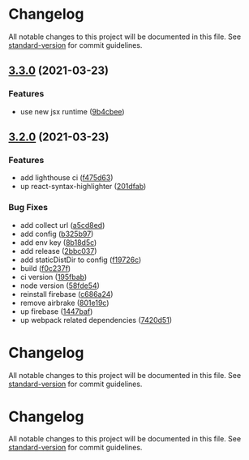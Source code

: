 # Changelog

All notable changes to this project will be documented in this file. See [standard-version](https://github.com/conventional-changelog/standard-version) for commit guidelines.

## [3.3.0](https://github.com/js-quiz/code-quiz-react/compare/v3.2.0...v3.3.0) (2021-03-23)


### Features

* use new jsx runtime ([9b4cbee](https://github.com/js-quiz/code-quiz-react/commit/9b4cbeee59b76eab69725adca314cb482c3a9341))

## [3.2.0](https://github.com/js-quiz/code-quiz-react/compare/v3.1.2...v3.2.0) (2021-03-23)


### Features

* add lighthouse ci ([f475d63](https://github.com/js-quiz/code-quiz-react/commit/f475d63a9c86648f9cad2934d50339807da06539))
* up react-syntax-highlighter ([201dfab](https://github.com/js-quiz/code-quiz-react/commit/201dfab67ebb61a2894fe51c6518ef14ac3fa441))


### Bug Fixes

* add collect url ([a5cd8ed](https://github.com/js-quiz/code-quiz-react/commit/a5cd8eddaa2662dbbc786c3aa3147188247edb83))
* add config ([b325b97](https://github.com/js-quiz/code-quiz-react/commit/b325b97ca091f8ad4ea8e0fc94151b8b81a5bb00))
* add env key ([8b18d5c](https://github.com/js-quiz/code-quiz-react/commit/8b18d5c68e017b58b3041703737b19f949640d4f))
* add release ([2bbc037](https://github.com/js-quiz/code-quiz-react/commit/2bbc0376f60a704b116a128e8d8528998c7a682c))
* add staticDistDir to config ([f19726c](https://github.com/js-quiz/code-quiz-react/commit/f19726c2696d21c8cb648dbb0f20c212c72cb2c6))
* build ([f0c237f](https://github.com/js-quiz/code-quiz-react/commit/f0c237fef3ee3ad12772ed8f4eff76fec4a6b73d))
* ci version ([195fbab](https://github.com/js-quiz/code-quiz-react/commit/195fbabd53af158d626e9fe475db650df53c9dca))
* node version ([58fde54](https://github.com/js-quiz/code-quiz-react/commit/58fde549db02114762fa90b48ef9a91cc0de92b2))
* reinstall firebase ([c686a24](https://github.com/js-quiz/code-quiz-react/commit/c686a2441f89b1b62457e642766e0f891451ce21))
* remove airbrake ([801e19c](https://github.com/js-quiz/code-quiz-react/commit/801e19c6325bfc7b9440953743435235abd54f01))
* up firebase ([1447baf](https://github.com/js-quiz/code-quiz-react/commit/1447baf9ab4d06c693500c91f494c80aa9113017))
* up webpack related dependencies ([7420d51](https://github.com/js-quiz/code-quiz-react/commit/7420d510e44b7aac4f58b352c37129ed942369c4))

# Changelog

All notable changes to this project will be documented in this file. See [standard-version](https://github.com/conventional-changelog/standard-version) for commit guidelines.

# Changelog

All notable changes to this project will be documented in this file. See [standard-version](https://github.com/conventional-changelog/standard-version) for commit guidelines.

